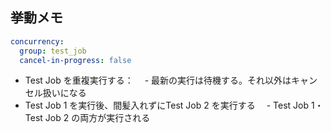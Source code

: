## 挙動メモ

```yml
concurrency:
  group: test_job
  cancel-in-progress: false
```

- Test Job を重複実行する：
　- 最新の実行は待機する。それ以外はキャンセル扱いになる
- Test Job 1 を実行後、間髪入れずにTest Job 2 を実行する
　- Test Job 1・Test Job 2 の両方が実行される
